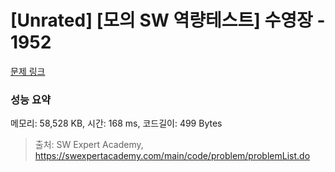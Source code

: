 # [Unrated] [모의 SW 역량테스트] 수영장 - 1952 

[문제 링크](https://swexpertacademy.com/main/code/problem/problemDetail.do?contestProbId=AV5PpFQaAQMDFAUq) 

### 성능 요약

메모리: 58,528 KB, 시간: 168 ms, 코드길이: 499 Bytes



> 출처: SW Expert Academy, https://swexpertacademy.com/main/code/problem/problemList.do